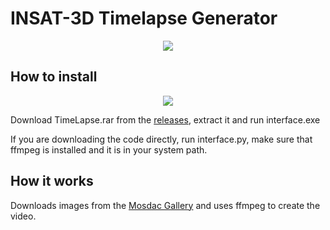 # INSAT-3D Timelapse Generator
<p align='center'>
    <img src="https://github.com/clodman84/ISRO/blob/main/demos/demo1.gif" />
</p>

## How to install
<p align='center'>
    <img src='https://github.com/clodman84/ISRO/blob/main/demos/Interface.png'>
</p>

Download TimeLapse.rar from the [releases](https://github.com/clodman84/ISRO/releases), extract it and run interface.exe

If you are downloading the code directly, run interface.py, make sure that ffmpeg is installed and it is in your system path.

## How it works

Downloads images from the [Mosdac Gallery](https://www.mosdac.gov.in/gallery/index.html) and uses ffmpeg to create the video.
